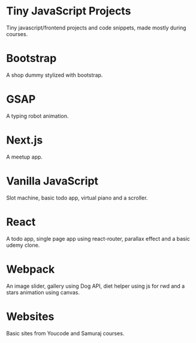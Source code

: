 # Tiny JavaScript Projects
Tiny javascript/frontend projects and code snippets, made mostly during courses.

# Bootstrap

A shop dummy stylized with bootstrap.

# GSAP

A typing robot animation.

# Next.js

A meetup app.

# Vanilla JavaScript

Slot machine, basic todo app, virtual piano and a scroller.

# React

A todo app, single page app using react-router, parallax effect and a basic udemy clone.

# Webpack

An image slider, gallery using Dog API, diet helper using js for rwd and a stars animation using canvas.

# Websites

Basic sites from Youcode and Samuraj courses.
